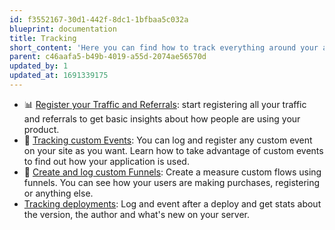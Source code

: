 ```yaml
---
id: f3552167-30d1-442f-8dc1-1bfbaa5c032a
blueprint: documentation
title: Tracking
short_content: 'Here you can find how to track everything around your application with MetricsWave.'
parent: c46aafa5-b49b-4019-a55d-2074ae56570d
updated_by: 1
updated_at: 1691339175
---
```

- 📊 [Register your Traffic and Referrals](/documentation/analytics): start registering all your traffic and referrals to
  get basic insights about how people are using your product.
- 💅 [Tracking custom Events](/documentation/tracking/events): You can log and register any custom event on your site as
  you want. Learn how to take advantage of custom events to find out how your application is used.
- 📣 [Create and log custom Funnels](/documentation/tracking/funnels): Create a measure custom flows using funnels. You can see how your users are making purchases, registering or anything else.
- [Tracking deployments](/documentation/tracking/deployments): Log and event after a deploy and get stats about the
  version, the author and what's new on your server.